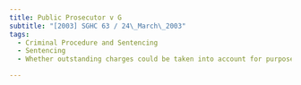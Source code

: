 ```yaml
---
title: Public Prosecutor v G 
subtitle: "[2003] SGHC 63 / 24\_March\_2003"
tags:
  - Criminal Procedure and Sentencing
  - Sentencing
  - Whether outstanding charges could be taken into account for purpose of sentencing.

---
```


